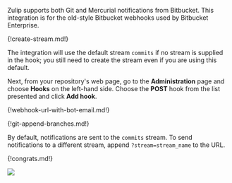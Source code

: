 Zulip supports both Git and Mercurial notifications from
Bitbucket. This integration is for the old-style Bitbucket
webhooks used by Bitbucket Enterprise.

{!create-stream.md!}

The integration will use the default stream `commits` if no
stream is supplied in the hook; you still need to create the
stream even if you are using this default.

Next, from your repository's web page, go to the **Administration**
page and choose **Hooks** on the left-hand side. Choose the **POST**
hook from the list presented and click **Add hook**.

{!webhook-url-with-bot-email.md!}

{!git-append-branches.md!}

By default, notifications are sent to the `commits` stream. To
send notifications to a different stream, append
`?stream=stream_name` to the URL.

{!congrats.md!}

![](/static/images/integrations/bitbucket/002.png)
